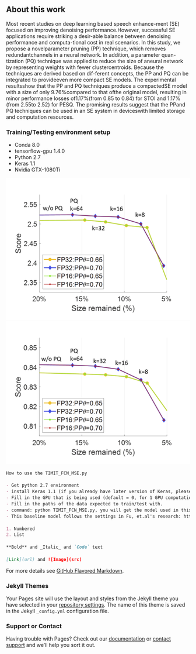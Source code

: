 ## About this work

Most recent studies on deep learning based speech enhance-ment  (SE)  focused  on  improving  denoising  performance.However, successful SE applications require striking a desir-able  balance  between  denoising  performance  and  computa-tional cost in real scenarios. In this study, we propose a novelparameter pruning (PP) technique, which removes redundantchannels in a neural network.  In addition, a parameter quan-tization (PQ) technique was applied to reduce the size of aneural  network  by  representing  weights  with  fewer  clustercentroids.  Because the techniques are derived based on dif-ferent concepts, the PP and PQ can be integrated to provideeven  more  compact  SE  models.   The  experimental  resultsshow  that  the  PP  and  PQ  techniques  produce  a  compactedSE  model  with  a  size  of  only  9.76%compared  to  that  ofthe original model, resulting in minor performance losses of1.17%(from 0.85 to 0.84) for STOI and 1.17%(from 2.55to 2.52) for PESQ. The promising results suggest that the PPand PQ techniques can be used in an SE system in deviceswith limited storage and computation resources.

### Training/Testing environment setup

- Conda 8.0
- tensorflow-gpu 1.4.0
- Python 2.7
- Keras 1.1
- Nvidia GTX-1080Ti

![image](https://github.com/WilliamYu1993/ICSE/blob/master/FP1632_pesq.png)
![image](https://github.com/WilliamYu1993/ICSE/blob/master/FP1632_stoi.png)

```markdown
How to use the TIMIT_FCN_MSE.py

- Get python 2.7 environment
- install Keras 1.1 (if you already have later version of Keras, please reinstall this version). 
- Fill in the GPU that is being used (default = 0, for 1 GPU computation resource, -1 for no CPU computation resource).
- Fill in the paths of the data expected to train/test with.
- command: python TIMIT_FCN_MSE.py, you will get the model used in this work.
- This baseline model follows the settings in Fu, et.al's research: https://github.com/JasonSWFu/End-to-end-waveform-utterance-enhancement

1. Numbered
2. List

**Bold** and _Italic_ and `Code` text

[Link](url) and ![Image](src)
```

For more details see [GitHub Flavored Markdown](https://guides.github.com/features/mastering-markdown/).

### Jekyll Themes

Your Pages site will use the layout and styles from the Jekyll theme you have selected in your [repository settings](https://github.com/WilliamYu1993/ICSE/settings). The name of this theme is saved in the Jekyll `_config.yml` configuration file.

### Support or Contact

Having trouble with Pages? Check out our [documentation](https://help.github.com/categories/github-pages-basics/) or [contact support](https://github.com/contact) and we’ll help you sort it out.
